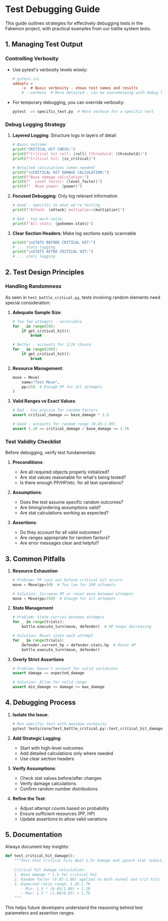 # Test Debugging Guide

This guide outlines strategies for effectively debugging tests in the Fakemon project, with practical examples from our battle system tests.

## 1. Managing Test Output

### Controlling Verbosity

- Use pytest's verbosity levels wisely:
  ```ini
  # pytest.ini
  addopts = 
      -v  # Basic verbosity - shows test names and results
      # --verbose  # More detailed - can be overwhelming with debug logs
  ```

- For temporary debugging, you can override verbosity:
  ```bash
  pytest -vv specific_test.py  # More verbose for a specific test
  ```

### Debug Logging Strategy

1. **Layered Logging**: Structure logs in layers of detail
   ```python
   # Basic outcome
   print("CRITICAL HIT CHECK:")
   print(f"Critical hit roll: {roll} (threshold: {threshold})")
   print(f"Critical hit: {is_critical}")

   # Detailed calculations (when needed)
   print("\nCRITICAL HIT DAMAGE CALCULATION:")
   print(f"Base damage calculation:")
   print(f"  Level factor: {level_factor}")
   print(f"  Move power: {power}")
   ```

2. **Focused Debugging**: Only log relevant information
   ```python
   # Good - specific to what we're testing
   print(f"Attack: {attack} multiplier={multiplier}")
   
   # Bad - too much noise
   print(f"All stats: {pokemon.stats}")
   ```

3. **Clear Section Headers**: Make log sections easily scannable
   ```python
   print("\nSTATS BEFORE CRITICAL HIT:")
   # ... stats logging
   print("\nSTATS AFTER CRITICAL HIT:")
   # ... stats logging
   ```

## 2. Test Design Principles

### Handling Randomness

As seen in `test_battle_critical.py`, tests involving random elements need special consideration:

1. **Adequate Sample Size**:
   ```python
   # Too few attempts - unreliable
   for _ in range(50):
       if get_critical_hit():
           break

   # Better - accounts for 1/24 chance
   for _ in range(200):
       if get_critical_hit():
           break
   ```

2. **Resource Management**:
   ```python
   move = Move(
       name="Test Move",
       pp=250  # Enough PP for all attempts
   )
   ```

3. **Valid Ranges vs Exact Values**:
   ```python
   # Bad - too precise for random factors
   assert critical_damage == base_damage * 1.5

   # Good - accounts for random range (0.85-1.00)
   assert 1.28 <= critical_damage / base_damage <= 1.76
   ```

### Test Validity Checklist

Before debugging, verify test fundamentals:

1. **Preconditions**:
   - Are all required objects properly initialized?
   - Are stat values reasonable for what's being tested?
   - Is there enough PP/HP/etc. for all test operations?

2. **Assumptions**:
   - Does the test assume specific random outcomes?
   - Are timing/ordering assumptions valid?
   - Are stat calculations working as expected?

3. **Assertions**:
   - Do they account for all valid outcomes?
   - Are ranges appropriate for random factors?
   - Are error messages clear and helpful?

## 3. Common Pitfalls

1. **Resource Exhaustion**
   ```python
   # Problem: PP runs out before critical hit occurs
   move = Move(pp=50)  # Too low for 200 attempts
   
   # Solution: Increase PP or reset move between attempts
   move = Move(pp=250)  # Enough for all attempts
   ```

2. **State Management**
   ```python
   # Problem: State carries between attempts
   for _ in range(trials):
       battle.execute_turn(move, defender)  # HP keeps decreasing
   
   # Solution: Reset state each attempt
   for _ in range(trials):
       defender.current_hp = defender.stats.hp  # Reset HP
       battle.execute_turn(move, defender)
   ```

3. **Overly Strict Assertions**
   ```python
   # Problem: Doesn't account for valid variations
   assert damage == expected_damage
   
   # Solution: Allow for valid range
   assert min_damage <= damage <= max_damage
   ```

## 4. Debugging Process

1. **Isolate the Issue**:
   ```bash
   # Run specific test with maximum verbosity
   pytest tests/core/test_battle_critical.py::test_critical_hit_damage -vv
   ```

2. **Add Strategic Logging**:
   - Start with high-level outcomes
   - Add detailed calculations only where needed
   - Use clear section headers

3. **Verify Assumptions**:
   - Check stat values before/after changes
   - Verify damage calculations
   - Confirm random number distributions

4. **Refine the Test**:
   - Adjust attempt counts based on probability
   - Ensure sufficient resources (PP, HP)
   - Update assertions to allow valid variations

## 5. Documentation

Always document key insights:

```python
def test_critical_hit_damage():
    """Test that critical hits deal 1.5x damage and ignore stat reductions.
    
    Critical hit damage calculation:
    1. Base damage * 1.5 for critical hit
    2. Random factor (0.85-1.00) applied to both normal and crit hits
    3. Expected ratio range: 1.28-1.76
       - Min: 1.5 * (0.85/1.00) ≈ 1.28
       - Max: 1.5 * (1.00/0.85) ≈ 1.76
    """
```

This helps future developers understand the reasoning behind test parameters and assertion ranges.
